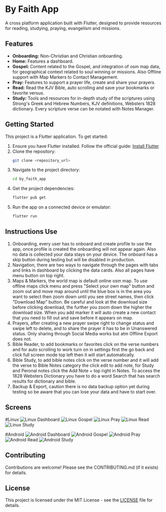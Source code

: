# By Faith App

A cross platform application built with Flutter, designed to provide resources for reading, studying, praying, evangelism and missions.

## Features

- **Onboarding:** Non-Christian and Christian onboarding.
- **Home:** Features a dashboard.
- **Gospel:** Content related to the Gospel, and integration of osm map data, for         geographical context related to soul winning or missions. Also Offline support with Map Markers to Contact Management.
- **Pray:** Features to support a prayer life, create and share your prayers.
- **Read:** Read the KJV Bible, auto scrolling and save your bookmarks or favorite versus.
- **Study:** Tools and resources for in-depth study of the scriptures using Strong's Greek and Hebrew Numbers, KJV definitions, Websters 1828 dictionary. Every scripture verse can be notated with Notes Manager.

## Getting Started

This project is a Flutter application. To get started:

1. Ensure you have Flutter installed. Follow the official guide: [Install Flutter](https://docs.flutter.dev/get-started/install)
2. Clone the repository:
   ```bash
   git clone <repository_url>
   ```
3. Navigate to the project directory:
   ```bash
   cd by_faith_app
   ```
4. Get the project dependencies:
   ```bash
   flutter pub get
   ```
5. Run the app on a connected device or emulator:
   ```bash
   flutter run
   ```

## Instructions Use

1. Onboarding, every user has to onboard and create profile to use the app, once profile is created the onboarding will not appear again. Also no data is collected your data stays on your device. The onboard has a skip button during testing but will be disabled in production.
2. Navigation, there are two ways to navigate through the pages with tabs and links in dashboard by clicking the data cards. Also all pages have menu button on top right.
3. Maps & Markers, the world map is default online osm map. To use offline maps click menu and press "Select your own map" button and zoom out and move map around until the blue box is in the area you want to select then zoom down until you see street names, then click "Download Map" button. Be careful and look at the download size before clicking download, the further you zoom down the higher the download size. When you add marker it will auto create a new contact that you need to fill out and save before it appears on map. 
4. Prayers, after creating a new prayer swipe right to change status and swipe left to delete, and to share the prayer it has to be in Unanswered status. Only sharing through Social Media works but atm Offline Export does not.
5. Bible Reader, to add bookmarks or favorites click on the verse numbers and for auto scrolling to work turn on in settings first the go back and click full screen mode top left then it will start automatically.
6. Bible Study, to add bible notes click on the verse number and it will add the verse to Bible Notes category the click edit to add note, for Study and Peronal notes click the Add Note + top right in Notes. To access the 1828 Websters Dictionary you have to do a word Search that has search results for dictionary and bible.
7. Backup & Export, caution there is no data backup option yet during testing so be aware that you can lose your data and have to start over. 



## Screens

#Linux
![Linux Dashboard](lib/assets/screenshots/linux/linux_dashboard.png)
![Linux Gospel](lib/assets/screenshots/linux/linux_gospel.png)
![Linux Pray](lib/assets/screenshots/linux/linux_pray.png)
![Linux Read](lib/assets/screenshots/linux/linux_read.png)
![Linux Study](lib/assets/screenshots/linux/linux_study.png)

#Android
![Android Dashboard](lib/assets/screenshots/android/android_dashboard.png)
![Android Gospel](lib/assets/screenshots/android/android_gospel.png)
![Android Pray](lib/assets/screenshots/android/android_pray.png)
![Android Read](lib/assets/screenshots/android/android_read.png)
![Android Study](lib/assets/screenshots/android/android_study.png)

## Contributing

Contributions are welcome! Please see the CONTRIBUTING.md (if it exists) for details.

## License

This project is licensed under the MIT License - see the [LICENSE](LICENSE) file for details.
